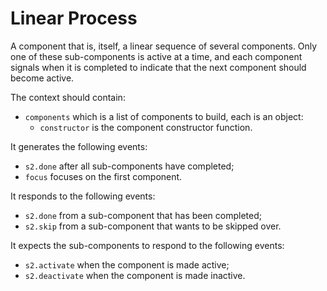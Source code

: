 # Linear Process
A component that is, itself, a linear sequence of several components.  Only one of
these sub-components is active at a time, and each component signals when it is
completed to indicate that the next component should become active.

The context should contain:
* `components` which is a list of components to build, each is an object:
  * `constructor` is the component constructor function.

It generates the following events:
* `s2.done` after all sub-components have completed;
* `focus` focuses on the first component.

It responds to the following events:
* `s2.done` from a sub-component that has been completed;
* `s2.skip` from a sub-component that wants to be skipped over.

It expects the sub-components to respond to the following events:
* `s2.activate` when the component is made active;
* `s2.deactivate` when the component is made inactive.
